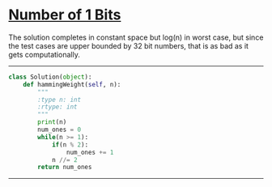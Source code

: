 # [Number of 1 Bits](https://leetcode.com/explore/interview/card/top-interview-questions-easy/99/others/565/)

The solution completes in constant space but log(n) in worst case, but since the test cases are upper bounded by 32 bit numbers, that is as bad as it gets computationally.
___
```python
class Solution(object):
    def hammingWeight(self, n):
        """
        :type n: int
        :rtype: int
        """
        print(n)
        num_ones = 0
        while(n >= 1):
            if(n % 2):
                num_ones += 1
            n //= 2
        return num_ones
```
___